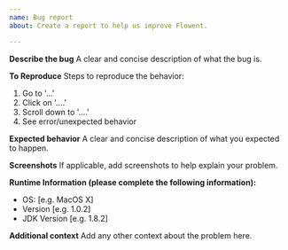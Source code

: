 ```yaml
---
name: Bug report
about: Create a report to help us improve Flowent.

---
```


**Describe the bug**
A clear and concise description of what the bug is.

**To Reproduce**
Steps to reproduce the behavior:
1. Go to '...'
2. Click on '....'
3. Scroll down to '....'
4. See error/unexpected behavior

**Expected behavior**
A clear and concise description of what you expected to happen.

**Screenshots**
If applicable, add screenshots to help explain your problem.

**Runtime Information (please complete the following information):**
 - OS: [e.g. MacOS X]
 - Version [e.g. 1.0.2]
 - JDK Version [e.g. 1.8.2]

**Additional context**
Add any other context about the problem here.
